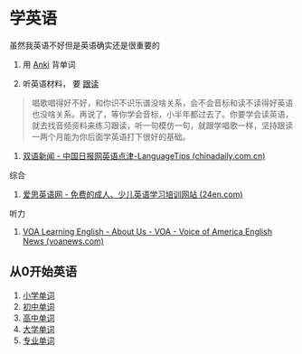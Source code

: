 # 学英语

虽然我英语不好但是英语确实还是很重要的

1. 用  [Anki](https://ankiweb.net/decks/) 背单词 

2. 听英语材料， 要 [跟读](http://m.tingroom.com/?catid=1&mid=1 '听力教程_在线英语听力室 (tingroom.com)') 

  > 唱歌唱得好不好，和你识不识乐谱没啥关系，会不会音标和读不读得好英语也没啥关系。再说了，等你学会音标，小半年都过去了。你要学会读英语，就去找音频资料来练习跟读，听一句模仿一句，就跟学唱歌一样，坚持跟读一两个月能为你后面学英语打下很好的基础。

1.  [双语新闻 - 中国日报网英语点津-LanguageTips (chinadaily.com.cn)](https://language.chinadaily.com.cn/news_bilingual/)

综合

1. [爱思英语网 - 免费的成人、少儿英语学习培训网站 (24en.com)](https://www.24en.com/)

听力

1. [VOA Learning English - About Us - VOA - Voice of America English News (voanews.com)](https://learningenglish.voanews.com/p/5373.html)

## 从0开始英语

1. [小学单词](https://www.bilibili.com/video/BV1N541147jD)
1. [初中单词]()
1. [高中单词]()
1. [大学单词]()
1. [专业单词]()